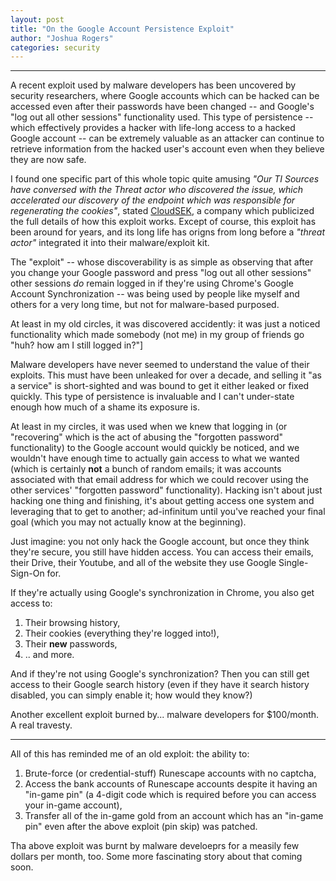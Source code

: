 ```yaml
---
layout: post
title: "On the Google Account Persistence Exploit"
author: "Joshua Rogers"
categories: security
---
```


---

A recent exploit used by malware developers has been uncovered by security researchers, where Google accounts which can be hacked can be accessed even after their passwords have been changed -- and Google's "log out all other sessions" functionality used.
This type of persistence -- which effectively provides a hacker with life-long access to a hacked Google account -- can be extremely valuable as an attacker can continue to retrieve information from the hacked user's account even when they believe they are now safe.

I found one specific part of this whole topic quite amusing
 _"Our TI Sources have conversed with the Threat actor who discovered the issue, which accelerated our discovery of the endpoint which was responsible for regenerating the cookies"_, stated [CloudSEK](https://www.cloudsek.com/blog/compromising-google-accounts-malwares-exploiting-undocumented-oauth2-functionality-for-session-hijacking), a company which publicized the full details of how this exploit works.
Except of course, this exploit has been around for years, and its long life has origns from long before a _"threat actor"_ integrated it into their malware/exploit kit.

The "exploit" -- whose discoverability is as simple as observing that after you change your Google password and press "log out all other sessions" other sessions _do_ remain logged in if they're using Chrome's Google Account Synchronization -- was being used by people like myself and others for a very long time, but not for malware-based purposed.

At least in my old circles, it was discovered accidently: it was just a noticed functionality which made somebody (not me) in my group of friends go "huh? how am I still logged in?"]

Malware developers have never seemed to understand the value of their exploits. This must have been unleaked for over a decade, and selling it "as a service" is short-sighted and was bound to get it either leaked or fixed quickly. This type of persistence is invaluable and I can't under-state enough how much of a shame its exposure is.

At least in my circles, it was used when we knew that logging in (or "recovering" which is the act of abusing the "forgotten password" functionality) to the Google account would quickly be noticed, and we wouldn't have enough time to actually gain access to what we wanted (which is certainly __not__ a bunch of random emails; it was accounts associated with that email address for which we could recover using the other services' "forgotten password" functionality).
Hacking isn't about just hacking one thing and finishing, it's about getting access one system and leveraging that to get to another; ad-infinitum until you've reached your final goal (which you may not actually know at the beginning).

Just imagine: you not only hack the Google account, but once they think they're secure, you still have hidden access.
You can access their emails, their Drive, their Youtube, and all of the website they use Google Single-Sign-On for.

If they're actually using Google's synchronization in Chrome, you also get access to:

1. Their browsing history,
2. Their cookies (everything they're logged into!),
3. Their __new__ passwords,
4. .. and more.

And if they're not using Google's synchronization? Then you can still get access to their Google search history (even if they have it search history disabled, you can simply enable it; how would they know?)

Another excellent exploit burned by... malware developers for $100/month. A real travesty.

---

All of this has reminded me of an old exploit: the ability to:

1. Brute-force (or credential-stuff) Runescape accounts with no captcha,
2. Access the bank accounts of Runescape accounts despite it having an "in-game pin" (a 4-digit code which is required before you can access your in-game account),
3. Transfer all of the in-game gold from an account which has an "in-game pin" even after the above exploit (pin skip) was patched.

Tha above exploit was burnt by malware develoeprs for a measily few dollars per month, too. Some more fascinating story about that coming soon.
